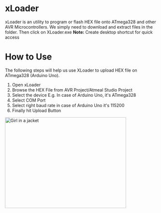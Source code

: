 # xLoader
xLoader is an utility to program or flash HEX file onto ATmega328 and other AVR Microcontrollers. We simply need to download and extract files in the folder. Then click on XLoader.exe <b>Note:</b> Create desktop shortcut for quick access

# How to Use
<p>The following steps will help us use XLoader to upload HEX file on ATmega328 (Arduino Uno).</p>

1. Open xLoader
2. Browse the HEX File from AVR Project/Atmeal Studio Project
3. Select the device E.g. In case of Arduino Uno, it's ATmega328
4. Select COM Port
5. Select right baud rate in case of Arduino Uno it's 115200
6. Finally hit Upload Button

<img src="https://github.com/binaryupdates/xLoader/blob/master/xloader_atmega328.jpg" alt="Girl in a jacket" align="center" width="400" height="300">
